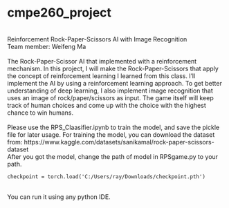 # cmpe260_project
 </br>
Reinforcement Rock-Paper-Scissors AI with Image Recognition </br>
Team member: Weifeng Ma  </br>
</br>
The Rock-Paper-Scissor AI that implemented with a reinforcement mechanism. In this project, I will make the Rock-Paper-Scissors that apply the concept of reinforcement learning I learned from this class. I’ll implement the AI by using a reinforcement learning approach. To get better understanding of deep learning, I also implement image recognition that uses an image of rock/paper/scissors as input. The game itself will keep track of human choices and come up with the choice with the highest chance to win humans. </br>
</br>
Please use the RPS_Claasifier.ipynb to train the model, and save the pickle file for later usage. For training the model, you can download the dataset from: https://www.kaggle.com/datasets/sanikamal/rock-paper-scissors-dataset </br>
After you got the model, change the path of model in RPSgame.py to your path. 

```
checkpoint = torch.load('C:/Users/ray/Downloads/checkpoint.pth')
```

</br>
You can run it using any python IDE. </br>
</br>
</br>


